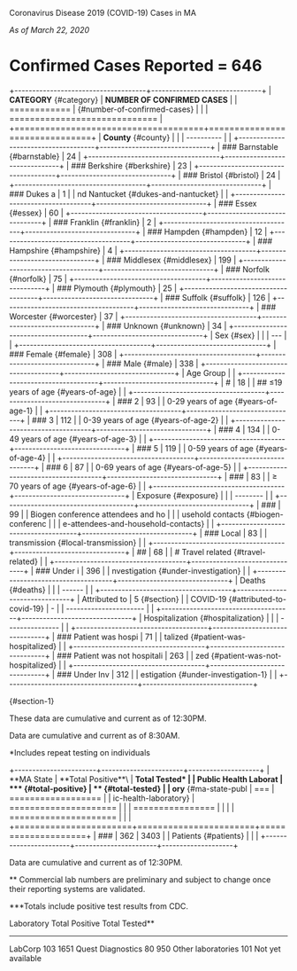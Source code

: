 Coronavirus Disease 2019 (COVID-19) Cases in MA

*As of March 22, 2020*

Confirmed Cases Reported = 646
==============================

+-------------------------------------+-------------------------------+
| **CATEGORY** {#category}            | **NUMBER OF CONFIRMED CASES** |
| ============                        |  {#number-of-confirmed-cases} |
|                                     | ============================= |
+=====================================+===============================+
| **County** {#county}                |                               |
| ----------                          |                               |
+-------------------------------------+-------------------------------+
| ### Barnstable {#barnstable}        | 24                            |
+-------------------------------------+-------------------------------+
| ### Berkshire {#berkshire}          | 23                            |
+-------------------------------------+-------------------------------+
| ### Bristol {#bristol}              | 24                            |
+-------------------------------------+-------------------------------+
| ### Dukes a                         | 1                             |
| nd Nantucket {#dukes-and-nantucket} |                               |
+-------------------------------------+-------------------------------+
| ### Essex {#essex}                  | 60                            |
+-------------------------------------+-------------------------------+
| ### Franklin {#franklin}            | 2                             |
+-------------------------------------+-------------------------------+
| ### Hampden {#hampden}              | 12                            |
+-------------------------------------+-------------------------------+
| ### Hampshire {#hampshire}          | 4                             |
+-------------------------------------+-------------------------------+
| ### Middlesex {#middlesex}          | 199                           |
+-------------------------------------+-------------------------------+
| ### Norfolk {#norfolk}              | 75                            |
+-------------------------------------+-------------------------------+
| ### Plymouth {#plymouth}            | 25                            |
+-------------------------------------+-------------------------------+
| ### Suffolk {#suffolk}              | 126                           |
+-------------------------------------+-------------------------------+
| ### Worcester {#worcester}          | 37                            |
+-------------------------------------+-------------------------------+
| ### Unknown {#unknown}              | 34                            |
+-------------------------------------+-------------------------------+
| Sex {#sex}                          |                               |
| ---                                 |                               |
+-------------------------------------+-------------------------------+
| ### Female {#female}                | 308                           |
+-------------------------------------+-------------------------------+
| ### Male {#male}                    | 338                           |
+-------------------------------------+-------------------------------+
| Age Group                           |                               |
+-------------------------------------+-------------------------------+
| #                                   | 18                            |
| ## ≤19 years of age {#years-of-age} |                               |
+-------------------------------------+-------------------------------+
| ### 2                               | 93                            |
| 0-29 years of age {#years-of-age-1} |                               |
+-------------------------------------+-------------------------------+
| ### 3                               | 112                           |
| 0-39 years of age {#years-of-age-2} |                               |
+-------------------------------------+-------------------------------+
| ### 4                               | 134                           |
| 0-49 years of age {#years-of-age-3} |                               |
+-------------------------------------+-------------------------------+
| ### 5                               | 119                           |
| 0-59 years of age {#years-of-age-4} |                               |
+-------------------------------------+-------------------------------+
| ### 6                               | 87                            |
| 0-69 years of age {#years-of-age-5} |                               |
+-------------------------------------+-------------------------------+
| ###                                 | 83                            |
| ≥ 70 years of age {#years-of-age-6} |                               |
+-------------------------------------+-------------------------------+
| Exposure {#exposure}                |                               |
| --------                            |                               |
+-------------------------------------+-------------------------------+
| ###                                 | 99                            |
|  Biogen conference attendees and ho |                               |
| usehold contacts {#biogen-conferenc |                               |
| e-attendees-and-household-contacts} |                               |
+-------------------------------------+-------------------------------+
| ### Local                           | 83                            |
| transmission  {#local-transmission} |                               |
+-------------------------------------+-------------------------------+
| ##                                  | 68                            |
| # Travel related  {#travel-related} |                               |
+-------------------------------------+-------------------------------+
| ### Under i                         | 396                           |
| nvestigation {#under-investigation} |                               |
+-------------------------------------+-------------------------------+
| Deaths {#deaths}                    |                               |
| ------                              |                               |
+-------------------------------------+-------------------------------+
| Attributed to                       | 5 {#section}                  |
|  COVID-19 {#attributed-to-covid-19} | -                             |
| ----------------------              |                               |
+-------------------------------------+-------------------------------+
| Hospitalization  {#hospitalization} |                               |
| ---------------                     |                               |
+-------------------------------------+-------------------------------+
| ### Patient was hospi               | 71                            |
| talized {#patient-was-hospitalized} |                               |
+-------------------------------------+-------------------------------+
| ### Patient was not hospitali       | 263                           |
| zed {#patient-was-not-hospitalized} |                               |
+-------------------------------------+-------------------------------+
| ### Under Inv                       | 312                           |
| estigation {#under-investigation-1} |                               |
+-------------------------------------+-------------------------------+

 {#section-1}

These data are cumulative and current as of 12:30PM.

Data are cumulative and current as of 8:30AM.

\*Includes repeat testing on individuals

+-----------------------+-----------------------+--------------------+
| **MA State            | **Total Positive\*\*\ | **Total Tested\*   |
| Public Health Laborat | *** {#total-positive} | ** {#total-tested} |
| ory** {#ma-state-publ | ===                   | ================== |
| ic-health-laboratory} | ===================== |                    |
| ================      |                       |                    |
| ===================== |                       |                    |
+=======================+=======================+====================+
| ###                   | 362                   | 3403               |
|  Patients {#patients} |                       |                    |
+-----------------------+-----------------------+--------------------+

Data are cumulative and current as of 12:30PM.

\*\* Commercial lab numbers are preliminary and subject to change once
their reporting systems are validated.

\*\*\*Totals include positive test results from CDC.

  Laboratory           Total Positive   Total Tested\*\*
  -------------------- ---------------- -------------------
  LabCorp              103              1651
  Quest Diagnostics    80               950
  Other laboratories   101              Not yet available
